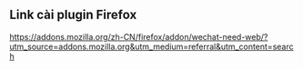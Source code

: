 ## Link cài plugin Firefox
https://addons.mozilla.org/zh-CN/firefox/addon/wechat-need-web/?utm_source=addons.mozilla.org&utm_medium=referral&utm_content=search
